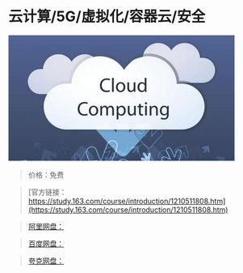 # 云计算/5G/虚拟化/容器云/安全

![img](../../../assets/study163/free/35a02eabec92457a991df08073d40f2f.jpg)

> 价格：免费

> [官方链接：https://study.163.com/course/introduction/1210511808.htm](https://study.163.com/course/introduction/1210511808.htm)

> [阿里网盘：]()

> [百度网盘：]()

> [夸克网盘：]()
